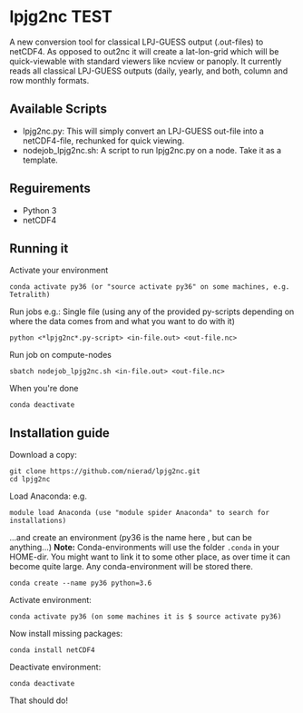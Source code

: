 # lpjg2nc TEST

A new conversion tool for classical LPJ-GUESS output (.out-files) to netCDF4. As opposed to out2nc it will create a lat-lon-grid which will be quick-viewable with standard viewers like ncview or panoply. It currently reads all classical LPJ-GUESS outputs (daily, yearly, and both, column and row monthly formats. 

<h2>Available Scripts</h2>

* lpjg2nc.py: This will simply convert an LPJ-GUESS out-file into a netCDF4-file, rechunked for quick viewing.
* nodejob_lpjg2nc.sh: A script to run lpjg2nc.py on a node. Take it as a template. 

<h2>Reguirements</h2>

* Python 3 
* netCDF4

<h2>Running it </h2>

Activate your environment
 ```
conda activate py36 (or "source activate py36" on some machines, e.g. Tetralith)
```
Run jobs e.g.: 
  Single file (using any of the provided py-scripts depending on where the data comes from and what you want to do with it)
```
python <*lpjg2nc*.py-script> <in-file.out> <out-file.nc>
```
  Run job on compute-nodes
```
sbatch nodejob_lpjg2nc.sh <in-file.out> <out-file.nc>
```
When you're done
```
conda deactivate
```

<h2> Installation guide </h2>

Download a copy:
```
git clone https://github.com/nierad/lpjg2nc.git
cd lpjg2nc
```

Load Anaconda:
  e.g.
```
module load Anaconda (use "module spider Anaconda" to search for installations)
```
...and create an environment (py36 is the name here , but can be anything...)
  **Note:** Conda-environments will use the folder ```.conda``` in your HOME-dir. You might want to link it to some other place, as over time it can become quite large. Any conda-environment will be stored there.
```
conda create --name py36 python=3.6
```
Activate environment:
```
conda activate py36 (on some machines it is $ source activate py36)
```
Now install missing packages:
```
conda install netCDF4
```
Deactivate environment:
```
conda deactivate
```
That should do!

